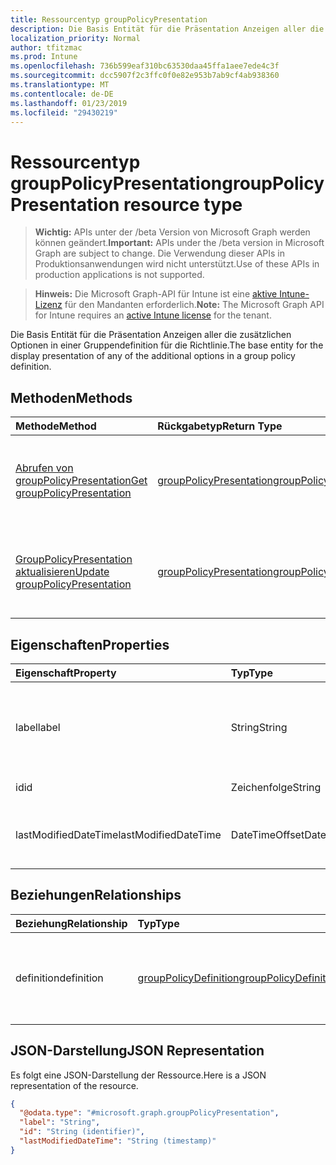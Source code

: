 ```yaml
---
title: Ressourcentyp groupPolicyPresentation
description: Die Basis Entität für die Präsentation Anzeigen aller die zusätzlichen Optionen in einer Gruppendefinition für die Richtlinie.
localization_priority: Normal
author: tfitzmac
ms.prod: Intune
ms.openlocfilehash: 736b599eaf310bc63530daa45ffa1aee7ede4c3f
ms.sourcegitcommit: dcc5907f2c3ffc0f0e82e953b7ab9cf4ab938360
ms.translationtype: MT
ms.contentlocale: de-DE
ms.lasthandoff: 01/23/2019
ms.locfileid: "29430219"
---
```

# <a name="grouppolicypresentation-resource-type"></a><span data-ttu-id="0e898-103">Ressourcentyp groupPolicyPresentation</span><span class="sxs-lookup"><span data-stu-id="0e898-103">groupPolicyPresentation resource type</span></span>

> <span data-ttu-id="0e898-104">**Wichtig:** APIs unter der /beta Version von Microsoft Graph werden können geändert.</span><span class="sxs-lookup"><span data-stu-id="0e898-104">**Important:** APIs under the /beta version in Microsoft Graph are subject to change.</span></span> <span data-ttu-id="0e898-105">Die Verwendung dieser APIs in Produktionsanwendungen wird nicht unterstützt.</span><span class="sxs-lookup"><span data-stu-id="0e898-105">Use of these APIs in production applications is not supported.</span></span>

> <span data-ttu-id="0e898-106">**Hinweis:** Die Microsoft Graph-API für Intune ist eine [aktive Intune-Lizenz](https://go.microsoft.com/fwlink/?linkid=839381) für den Mandanten erforderlich.</span><span class="sxs-lookup"><span data-stu-id="0e898-106">**Note:** The Microsoft Graph API for Intune requires an [active Intune license](https://go.microsoft.com/fwlink/?linkid=839381) for the tenant.</span></span>

<span data-ttu-id="0e898-107">Die Basis Entität für die Präsentation Anzeigen aller die zusätzlichen Optionen in einer Gruppendefinition für die Richtlinie.</span><span class="sxs-lookup"><span data-stu-id="0e898-107">The base entity for the display presentation of any of the additional options in a group policy definition.</span></span>

## <a name="methods"></a><span data-ttu-id="0e898-108">Methoden</span><span class="sxs-lookup"><span data-stu-id="0e898-108">Methods</span></span>
|<span data-ttu-id="0e898-109">Methode</span><span class="sxs-lookup"><span data-stu-id="0e898-109">Method</span></span>|<span data-ttu-id="0e898-110">Rückgabetyp</span><span class="sxs-lookup"><span data-stu-id="0e898-110">Return Type</span></span>|<span data-ttu-id="0e898-111">Beschreibung</span><span class="sxs-lookup"><span data-stu-id="0e898-111">Description</span></span>|
|:---|:---|:---|
|[<span data-ttu-id="0e898-112">Abrufen von groupPolicyPresentation</span><span class="sxs-lookup"><span data-stu-id="0e898-112">Get groupPolicyPresentation</span></span>](../api/intune-grouppolicy-grouppolicypresentation-get.md)|[<span data-ttu-id="0e898-113">groupPolicyPresentation</span><span class="sxs-lookup"><span data-stu-id="0e898-113">groupPolicyPresentation</span></span>](../resources/intune-grouppolicy-grouppolicypresentation.md)|<span data-ttu-id="0e898-114">Lesen Sie Eigenschaften und Beziehungen des [GroupPolicyPresentation](../resources/intune-grouppolicy-grouppolicypresentation.md) -Objekts.</span><span class="sxs-lookup"><span data-stu-id="0e898-114">Read properties and relationships of the [groupPolicyPresentation](../resources/intune-grouppolicy-grouppolicypresentation.md) object.</span></span>|
|[<span data-ttu-id="0e898-115">GroupPolicyPresentation aktualisieren</span><span class="sxs-lookup"><span data-stu-id="0e898-115">Update groupPolicyPresentation</span></span>](../api/intune-grouppolicy-grouppolicypresentation-update.md)|[<span data-ttu-id="0e898-116">groupPolicyPresentation</span><span class="sxs-lookup"><span data-stu-id="0e898-116">groupPolicyPresentation</span></span>](../resources/intune-grouppolicy-grouppolicypresentation.md)|<span data-ttu-id="0e898-117">Aktualisieren Sie die Eigenschaften eines [GroupPolicyPresentation](../resources/intune-grouppolicy-grouppolicypresentation.md) -Objekts.</span><span class="sxs-lookup"><span data-stu-id="0e898-117">Update the properties of a [groupPolicyPresentation](../resources/intune-grouppolicy-grouppolicypresentation.md) object.</span></span>|

## <a name="properties"></a><span data-ttu-id="0e898-118">Eigenschaften</span><span class="sxs-lookup"><span data-stu-id="0e898-118">Properties</span></span>
|<span data-ttu-id="0e898-119">Eigenschaft</span><span class="sxs-lookup"><span data-stu-id="0e898-119">Property</span></span>|<span data-ttu-id="0e898-120">Typ</span><span class="sxs-lookup"><span data-stu-id="0e898-120">Type</span></span>|<span data-ttu-id="0e898-121">Beschreibung</span><span class="sxs-lookup"><span data-stu-id="0e898-121">Description</span></span>|
|:---|:---|:---|
|<span data-ttu-id="0e898-122">label</span><span class="sxs-lookup"><span data-stu-id="0e898-122">label</span></span>|<span data-ttu-id="0e898-123">String</span><span class="sxs-lookup"><span data-stu-id="0e898-123">String</span></span>|<span data-ttu-id="0e898-124">Lokalisierte Beschriftung für jede Entität Präsentation.</span><span class="sxs-lookup"><span data-stu-id="0e898-124">Localized text label for any presentation entity.</span></span> <span data-ttu-id="0e898-125">Der Standardwert ist leer.</span><span class="sxs-lookup"><span data-stu-id="0e898-125">The default value is empty.</span></span>|
|<span data-ttu-id="0e898-126">id</span><span class="sxs-lookup"><span data-stu-id="0e898-126">id</span></span>|<span data-ttu-id="0e898-127">Zeichenfolge</span><span class="sxs-lookup"><span data-stu-id="0e898-127">String</span></span>|<span data-ttu-id="0e898-128">Schlüssel der Entität</span><span class="sxs-lookup"><span data-stu-id="0e898-128">Key of the entity.</span></span>|
|<span data-ttu-id="0e898-129">lastModifiedDateTime</span><span class="sxs-lookup"><span data-stu-id="0e898-129">lastModifiedDateTime</span></span>|<span data-ttu-id="0e898-130">DateTimeOffset</span><span class="sxs-lookup"><span data-stu-id="0e898-130">DateTimeOffset</span></span>|<span data-ttu-id="0e898-131">Datum und Uhrzeit der letzten Änderung die Entität.</span><span class="sxs-lookup"><span data-stu-id="0e898-131">The date and time the entity was last modified.</span></span>|

## <a name="relationships"></a><span data-ttu-id="0e898-132">Beziehungen</span><span class="sxs-lookup"><span data-stu-id="0e898-132">Relationships</span></span>
|<span data-ttu-id="0e898-133">Beziehung</span><span class="sxs-lookup"><span data-stu-id="0e898-133">Relationship</span></span>|<span data-ttu-id="0e898-134">Typ</span><span class="sxs-lookup"><span data-stu-id="0e898-134">Type</span></span>|<span data-ttu-id="0e898-135">Beschreibung</span><span class="sxs-lookup"><span data-stu-id="0e898-135">Description</span></span>|
|:---|:---|:---|
|<span data-ttu-id="0e898-136">definition</span><span class="sxs-lookup"><span data-stu-id="0e898-136">definition</span></span>|[<span data-ttu-id="0e898-137">groupPolicyDefinition</span><span class="sxs-lookup"><span data-stu-id="0e898-137">groupPolicyDefinition</span></span>](../resources/intune-grouppolicy-grouppolicydefinition.md)|<span data-ttu-id="0e898-138">Die Gruppe Richtliniendefinition mit der Präsentation verknüpft ist.</span><span class="sxs-lookup"><span data-stu-id="0e898-138">The group policy definition associated with the presentation.</span></span>|

## <a name="json-representation"></a><span data-ttu-id="0e898-139">JSON-Darstellung</span><span class="sxs-lookup"><span data-stu-id="0e898-139">JSON Representation</span></span>
<span data-ttu-id="0e898-140">Es folgt eine JSON-Darstellung der Ressource.</span><span class="sxs-lookup"><span data-stu-id="0e898-140">Here is a JSON representation of the resource.</span></span>
<!-- {
  "blockType": "resource",
  "keyProperty": "id",
  "@odata.type": "microsoft.graph.groupPolicyPresentation"
}
-->
``` json
{
  "@odata.type": "#microsoft.graph.groupPolicyPresentation",
  "label": "String",
  "id": "String (identifier)",
  "lastModifiedDateTime": "String (timestamp)"
}
```




